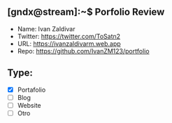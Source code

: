 ## [gndx@stream]:~$ Porfolio Review

- Name: Ivan Zaldivar
- Twitter: https://twitter.com/ToSatn2
- URL: https://ivanzaldivarm.web.app
- Repo: https://github.com/IvanZM123/portfolio

## Type:
  - [X] Portafolio
  - [ ] Blog
  - [ ] Website
  - [ ] Otro
